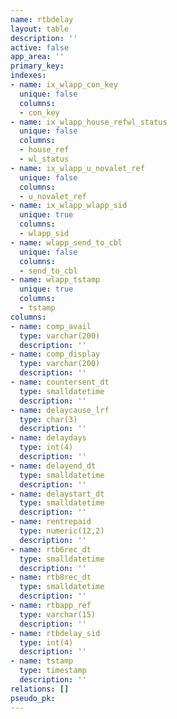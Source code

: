 ```yaml
---
name: rtbdelay
layout: table
description: ''
active: false
app_area: ''
primary_key: 
indexes:
- name: ix_wlapp_con_key
  unique: false
  columns:
  - con_key
- name: ix_wlapp_house_refwl_status
  unique: false
  columns:
  - house_ref
  - wl_status
- name: ix_wlapp_u_novalet_ref
  unique: false
  columns:
  - u_novalet_ref
- name: ix_wlapp_wlapp_sid
  unique: true
  columns:
  - wlapp_sid
- name: wlapp_send_to_cbl
  unique: false
  columns:
  - send_to_cbl
- name: wlapp_tstamp
  unique: true
  columns:
  - tstamp
columns:
- name: comp_avail
  type: varchar(200)
  description: ''
- name: comp_display
  type: varchar(200)
  description: ''
- name: countersent_dt
  type: smalldatetime
  description: ''
- name: delaycause_lrf
  type: char(3)
  description: ''
- name: delaydays
  type: int(4)
  description: ''
- name: delayend_dt
  type: smalldatetime
  description: ''
- name: delaystart_dt
  type: smalldatetime
  description: ''
- name: rentrepaid
  type: numeric(12,2)
  description: ''
- name: rtb6rec_dt
  type: smalldatetime
  description: ''
- name: rtb8rec_dt
  type: smalldatetime
  description: ''
- name: rtbapp_ref
  type: varchar(15)
  description: ''
- name: rtbdelay_sid
  type: int(4)
  description: ''
- name: tstamp
  type: timestamp
  description: ''
relations: []
pseudo_pk: 
---
```


